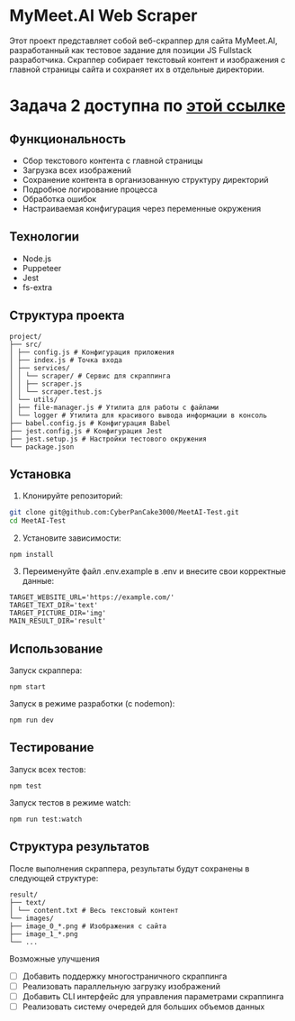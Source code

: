 
# MyMeet.AI Web Scraper
Этот проект представляет собой веб-скраппер для сайта MyMeet.AI, разработанный как тестовое задание для позиции JS Fullstack разработчика. Скраппер собирает текстовый контент и изображения с главной страницы сайта и сохраняет их в отдельные директории.

# Задача 2 доступна по [этой ссылке](https://www.figma.com/board/DKxu7FOuNQE8MuVhL0nbpH/MyMeetAI-System-Design?node-id=0-1&t=cjbBT6lWkXNYh7dx-1)

## Функциональность
- Сбор текстового контента с главной страницы
- Загрузка всех изображений
- Сохранение контента в организованную структуру директорий
- Подробное логирование процесса
- Обработка ошибок
- Настраиваемая конфигурация через переменные окружения

## Технологии
- Node.js
- Puppeteer
- Jest
- fs-extra

## Структура проекта
```
project/
├── src/
│ ├── config.js # Конфигурация приложения
│ ├── index.js # Точка входа
│ ├── services/
│ │ └── scraper/ # Сервис для скраппинга
│ │ ├── scraper.js
│ │ └── scraper.test.js
│ └── utils/
│ ├── file-manager.js # Утилита для работы с файлами
│ └── logger # Утилита для красивого вывода информации в консоль
├── babel.config.js # Конфигурация Babel
├── jest.config.js # Конфигурация Jest
├── jest.setup.js # Настройки тестового окружения
└── package.json
```

## Установка
1. Клонируйте репозиторий:
```bash
git clone git@github.com:CyberPanCake3000/MeetAI-Test.git
cd MeetAI-Test
```
2. Установите зависимости:
```
npm install
```
3. Переименуйте файл .env.example в .env и внесите свои корректные данные:
```
TARGET_WEBSITE_URL='https://example.com/'
TARGET_TEXT_DIR='text'
TARGET_PICTURE_DIR='img'
MAIN_RESULT_DIR='result'
```

## Использование
Запуск скраппера:
```
npm start
```
Запуск в режиме разработки (с nodemon):
```
npm run dev
```
## Тестирование
Запуск всех тестов:
```
npm test
```
Запуск тестов в режиме watch:
```
npm run test:watch
```
## Структура результатов
После выполнения скраппера, результаты будут сохранены в следующей структуре:
```
result/
├── text/
│ └── content.txt # Весь текстовый контент
└── images/
├── image_0_*.png # Изображения с сайта
├── image_1_*.png
└── ...
```
Возможные улучшения

- [ ] Добавить поддержку многостраничного скраппинга
- [ ] Реализовать параллельную загрузку изображений
- [ ] Добавить CLI интерфейс для управления параметрами скраппинга
- [ ] Реализовать систему очередей для больших объемов данных
